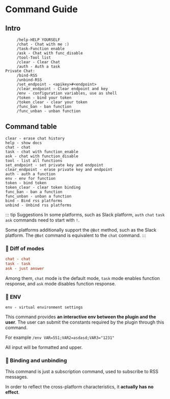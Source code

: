 # Command Guide

## Intro

```text
     /help-HELP YOURSELF
     /chat - Chat with me :)
     /task-Function enable
     /ask - Chat with func_disable
     /tool-Tool list
     /clear - Clear Chat
     /auth - Auth a task
Private Chat:
     /bind-RSS
     /unbind-RSS
     /set_endpoint - <apikey>#<endpoint>
     /clear_endpoint - Clear endpoint and key
     /env - configuration variables, use as shell
     /token - bind your token
     /token_clear - clear your token
     /func_ban - ban function
     /func_unban - unban function
```


## Command table

```shell
clear - erase chat history
help - show docs
chat - chat
task - chat with function_enable
ask - chat with function_disable
tool - list all functions
set_endpoint - set private key and endpoint
clear_endpoint - erase private key and endpoint
auth - auth a function
env - env for function
token - bind token
token_clear - clear token binding
func_ban - ban a function
func_unban - unban a function
bind - Bind rss platforms
unbind - Unbind rss platforms

```

::: tip Suggestions
In some platforms, such as Slack platform, `auth` `chat` `task` `ask` commands need to start with `!`.

Some platforms additionally support the `@Bot` method, such as the Slack platform. The `@Bot` command is equivalent to
the `chat` command.
:::

### 🥽 Diff of modes

```ini
chat - chat
task - task
ask - just answer
```

Among them, `chat` mode is the default mode, `task` mode enables function response, and `ask` mode disables function
response.

### 🧁 ENV

```shell
env - virtual environment settings
```

This command provides **an interactive env between the plugin and the user**. The user can submit the constants
required by the plugin through this command.

For example `/env VAR=551;VAR2=asdasd;VAR3="1231"`

All input will be formatted and upper.

### 🍭 Binding and unbinding

This command is just a subscription command, used to subscribe to RSS messages.

In order to reflect the cross-platform characteristics, it **actually has no effect**.